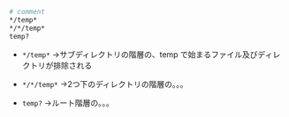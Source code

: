 
```sh
# comment
*/temp*
*/*/temp*
temp?
```



* `*/temp*` ->サブディレクトリの階層の、temp で始まるファイル及びディレクトリが排除される




* `*/*/temp*` ->2つ下のディレクトリの階層の。。。



* `temp?` ->ルート階層の。。。
